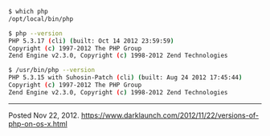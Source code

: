 ```bash
$ which php
/opt/local/bin/php

$ php --version
PHP 5.3.17 (cli) (built: Oct 14 2012 23:59:59)
Copyright (c) 1997-2012 The PHP Group
Zend Engine v2.3.0, Copyright (c) 1998-2012 Zend Technologies

$ /usr/bin/php --version
PHP 5.3.15 with Suhosin-Patch (cli) (built: Aug 24 2012 17:45:44)
Copyright (c) 1997-2012 The PHP Group
Zend Engine v2.3.0, Copyright (c) 1998-2012 Zend Technologies
```

---


Posted Nov 22, 2012.
https://www.darklaunch.com/2012/11/22/versions-of-php-on-os-x.html